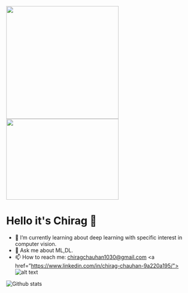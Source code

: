<img src="https://media.giphy.com/media/p4NLw3I4U0idi/giphy.gif" width="300">      <img src="https://media.giphy.com/media/gutZ5Pm6Xl62eIf5RZ/giphy.gif" height="215" width="300">
# Hello it's Chirag 👋

- 🌱 I’m currently learning about deep learning with specific interest in computer vision.
- 💬 Ask me about ML,DL.  
- 📫 How to reach me: chiragchauhan1030@gmail.com
<a href=”https://www.linkedin.com/in/chirag-chauhan-9a220a195/"> ![alt text](https://img.shields.io/badge/-LinkedIn-0e76a8?style=plastic&logo=linkedIn)</a>
                                                               
![Github stats](https://github-readme-stats.vercel.app/api?username=ChiragChauhan4579&theme=radical)


